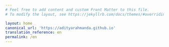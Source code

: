```yaml
---
# Feel free to add content and custom Front Matter to this file.
# To modify the layout, see https://jekyllrb.com/docs/themes/#overriding-theme-defaults

layout: home
canonical_url: 'https://adityarahmanda.github.io'
translation_reference: en
permalink: /en
---
```

